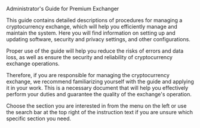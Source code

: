 Administrator's Guide for Premium Exchanger

This guide contains detailed descriptions of procedures for managing a cryptocurrency exchange, which will help you efficiently manage and maintain the system. Here you will find information on setting up and updating software, security and privacy settings, and other configurations.

Proper use of the guide will help you reduce the risks of errors and data loss, as well as ensure the security and reliability of cryptocurrency exchange operations.

Therefore, if you are responsible for managing the cryptocurrency exchange, we recommend familiarizing yourself with the guide and applying it in your work. This is a necessary document that will help you effectively perform your duties and guarantee the quality of the exchange's operation.

Choose the section you are interested in from the menu on the left or use the search bar at the top right of the instruction text if you are unsure which specific section you need.